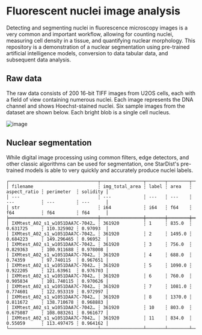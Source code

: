 # Fluorescent nuclei image analysis
Detecting and segmenting nuclei in fluorescence microscopy images is a very common and important workflow, allowing for counting nuclei, measuring cell density in a tissue, and quantifying nuclear morphology. This repository is a demonstration of a nuclear segmentation using pre-trained artificial intelligence models, conversion to data tabular data, and subsequent data analysis.

## Raw data
The raw data consists of 200 16-bit TIFF images from U2OS cells, each with a field of view containing numerous nuclei. Each image represents the DNA channel and shows Hoechst-stained nuclei. Six sample images from the dataset are shown below. Each bright blob is a single cell nucleus.

![image](https://github.com/user-attachments/assets/a8b3a4d7-214c-4d00-afe1-9e865ddb7447)

## Nuclear segmentation
While digital image processing using common filters, edge detectors, and other classic algorithms can be used for segmentation, one StarDist's pre-trained models is able to very quickly and accurately produce nuclei labels.

```
┌─────────────────────────────────┬────────────────┬───────┬────────┬──────────────┬────────────┬──────────┐
│ filename                        ┆ img_total_area ┆ label ┆ area   ┆ aspect_ratio ┆ perimeter  ┆ solidity │
│ ---                             ┆ ---            ┆ ---   ┆ ---    ┆ ---          ┆ ---        ┆ ---      │
│ str                             ┆ i64            ┆ i64   ┆ f64    ┆ f64          ┆ f64        ┆ f64      │
╞═════════════════════════════════╪════════════════╪═══════╪════════╪══════════════╪════════════╪══════════╡
│ IXMtest_A02_s1_w1051DAA7C-7042… ┆ 361920         ┆ 1     ┆ 835.0  ┆ 0.631725     ┆ 110.325902 ┆ 0.97093  │
│ IXMtest_A02_s1_w1051DAA7C-7042… ┆ 361920         ┆ 2     ┆ 1495.0 ┆ 0.684223     ┆ 149.296465 ┆ 0.96952  │
│ IXMtest_A02_s1_w1051DAA7C-7042… ┆ 361920         ┆ 3     ┆ 756.0  ┆ 0.829363     ┆ 100.911688 ┆ 0.978008 │
│ IXMtest_A02_s1_w1051DAA7C-7042… ┆ 361920         ┆ 4     ┆ 688.0  ┆ 0.74359      ┆ 97.740115  ┆ 0.967651 │
│ IXMtest_A02_s1_w1051DAA7C-7042… ┆ 361920         ┆ 5     ┆ 1090.0 ┆ 0.922205     ┆ 121.63961  ┆ 0.976703 │
│ IXMtest_A02_s1_w1051DAA7C-7042… ┆ 361920         ┆ 6     ┆ 760.0  ┆ 0.905834     ┆ 101.740115 ┆ 0.970626 │
│ IXMtest_A02_s1_w1051DAA7C-7042… ┆ 361920         ┆ 7     ┆ 1081.0 ┆ 0.774601     ┆ 122.953319 ┆ 0.972997 │
│ IXMtest_A02_s1_w1051DAA7C-7042… ┆ 361920         ┆ 8     ┆ 1370.0 ┆ 0.811672     ┆ 138.710678 ┆ 0.968883 │
│ IXMtest_A02_s1_w1051DAA7C-7042… ┆ 361920         ┆ 10    ┆ 803.0  ┆ 0.675087     ┆ 108.083261 ┆ 0.961677 │
│ IXMtest_A02_s1_w1051DAA7C-7042… ┆ 361920         ┆ 11    ┆ 834.0  ┆ 0.55059      ┆ 113.497475 ┆ 0.964162 │
└─────────────────────────────────┴────────────────┴───────┴────────┴──────────────┴────────────┴──────────┘
```
